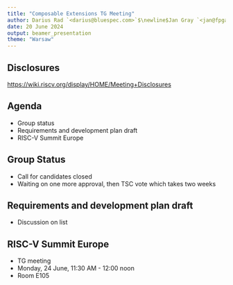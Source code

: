 ```yaml
---
title: "Composable Extensions TG Meeting"
author: Darius Rad `<darius@bluespec.com>`$\newline$Jan Gray `<jan@fpga.org>`
date: 20 June 2024
output: beamer_presentation
theme: "Warsaw"
---
```


## Disclosures

<https://wiki.riscv.org/display/HOME/Meeting+Disclosures>

## Agenda

- Group status
- Requirements and development plan draft
- RISC-V Summit Europe

## Group Status

- Call for candidates closed
- Waiting on one more approval, then TSC vote which takes two weeks

## Requirements and development plan draft

- Discussion on list

## RISC-V Summit Europe

- TG meeting
- Monday, 24 June, 11:30 AM - 12:00 noon
- Room E105
